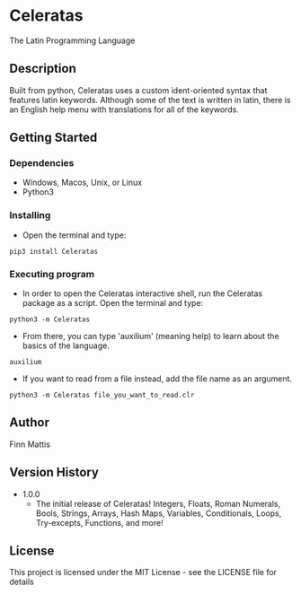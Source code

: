 # Celeratas

The Latin Programming Language

## Description

Built from python, Celeratas uses a custom ident-oriented syntax that features latin keywords. Although some of the text is written in latin, there is an English help menu with translations for all of the keywords.

## Getting Started

### Dependencies

-   Windows, Macos, Unix, or Linux
-   Python3

### Installing

-   Open the terminal and type:

```
pip3 install Celeratas
```

### Executing program

-   In order to open the Celeratas interactive shell, run the Celeratas package as a script. Open the terminal and type:

```
python3 -m Celeratas
```

-   From there, you can type 'auxilium' (meaning help) to learn about the basics of the language.

```
auxilium
```

-   If you want to read from a file instead, add the file name as an argument.

```
python3 -m Celeratas file_you_want_to_read.clr
```

## Author

Finn Mattis

## Version History

-   1.0.0
    -   The initial release of Celeratas! Integers, Floats, Roman Numerals, Bools, Strings, Arrays, Hash Maps, Variables, Conditionals, Loops, Try-excepts, Functions, and more!

## License

This project is licensed under the MIT License - see the LICENSE file for details
